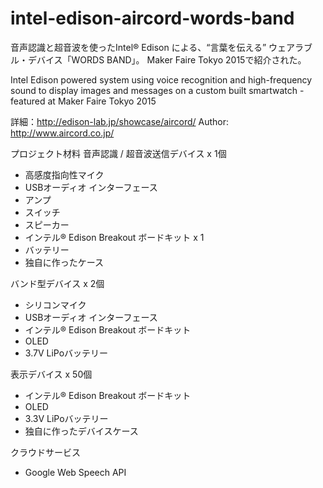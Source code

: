 # intel-edison-aircord-words-band

音声認識と超音波を使ったIntel® Edison による、“言葉を伝える” ウェアラブル・デバイス「WORDS BAND」。 Maker Faire Tokyo 2015で紹介された。

Intel Edison powered system using voice recognition and high-frequency sound to display images and messages on a custom built smartwatch - featured at Maker Faire Tokyo 2015

詳細：http://edison-lab.jp/showcase/aircord/
Author: http://www.aircord.co.jp/

プロジェクト材料
音声認識 / 超音波送信デバイス x 1個 
- 高感度指向性マイク
- USBオーディオ インターフェース
- アンプ
- スイッチ
- スピーカー
- インテル® Edison Breakout ボードキット x 1
- バッテリー
- 独自に作ったケース

バンド型デバイス x 2個 
- シリコンマイク
- USBオーディオ インターフェース
- インテル® Edison Breakout ボードキット
- OLED
- 3.7V LiPoバッテリー 

表示デバイス x 50個 
- インテル® Edison Breakout ボードキット
- OLED
- 3.3V LiPoバッテリー 
- 独自に作ったデバイスケース 


クラウドサービス
- Google Web Speech API
